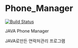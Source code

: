 # Phone_Manager
[![Build Status](https://travis-ci.org/KimBoWoon/PhoneBook_Manager.svg?branch=master)](https://travis-ci.org/KimBoWoon/PhoneBook_Manager)

JAVA Phone Manager

JAVA로만든 연락처관리 프로그램
